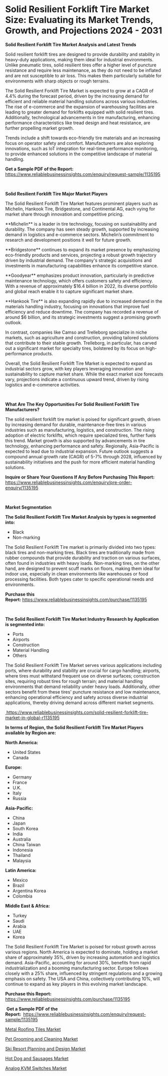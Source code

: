 <p><h1>Solid Resilient Forklift Tire Market Size: Evaluating its Market Trends, Growth, and Projections 2024 - 2031</h1></p><p><strong>Solid Resilient Forklift Tire Market Analysis and Latest Trends</strong></p>
<p><p>Solid resilient forklift tires are designed to provide durability and stability in heavy-duty applications, making them ideal for industrial environments. Unlike pneumatic tires, solid resilient tires offer a higher level of puncture resistance and require less maintenance, as they do not need to be inflated and are not susceptible to air loss. This makes them particularly suitable for environments with sharp objects or rough terrains.</p><p>The Solid Resilient Forklift Tire Market is expected to grow at a CAGR of 4.4% during the forecast period, driven by the increasing demand for efficient and reliable material handling solutions across various industries. The rise of e-commerce and the expansion of warehousing facilities are leading to greater demand for forklifts equipped with solid resilient tires. Additionally, technological advancements in tire manufacturing, enhancing performance characteristics like tread design and heat resistance, are further propelling market growth. </p><p>Trends include a shift towards eco-friendly tire materials and an increasing focus on operator safety and comfort. Manufacturers are also exploring innovations, such as IoT integration for real-time performance monitoring, to provide enhanced solutions in the competitive landscape of material handling.</p></p>
<p><strong>Get a Sample PDF of the Report:&nbsp;</strong> <a href="https://www.reliablebusinessinsights.com/enquiry/request-sample/1135195?utm_campaign=115&utm_medium=2&utm_source=Github&utm_content=ia&utm_term=09102024&utm_id=solid-resilient-forklift-tire">https://www.reliablebusinessinsights.com/enquiry/request-sample/1135195</a></p>
<p>&nbsp;</p>
<p><strong>Solid Resilient Forklift Tire Major Market Players</strong></p>
<p><p>The Solid Resilient Forklift Tire Market features prominent players such as Michelin, Hankook Tire, Bridgestone, and Continental AG, each vying for market share through innovation and competitive pricing. </p><p>**Michelin** is a leader in tire technology, focusing on sustainability and durability. The company has seen steady growth, supported by increasing demand in logistics and e-commerce sectors. Michelin’s commitment to research and development positions it well for future growth.</p><p>**Bridgestone** continues to expand its market presence by emphasizing eco-friendly products and services, projecting a robust growth trajectory driven by industrial demand. The company's strategic acquisitions and investments in manufacturing capabilities enhance its competitive stance.</p><p>**Goodyear** emphasizes product innovation, particularly in predictive maintenance technology, which offers customers safety and efficiency. With a revenue of approximately $16.4 billion in 2022, its diverse portfolio and global reach enable it to capture significant market share.</p><p>**Hankook Tire** is also expanding rapidly due to increased demand in the materials handling industry, focusing on innovations that improve fuel efficiency and reduce downtime. The company has recorded a revenue of around $6 billion, and its strategic investments suggest a promising growth outlook.</p><p>In contrast, companies like Camso and Trelleborg specialize in niche markets, such as agriculture and construction, providing tailored solutions that contribute to their stable growth. Trelleborg, in particular, has carved out a significant market for specialty tires, bolstered by its focus on high-performance products.</p><p>Overall, the Solid Resilient Forklift Tire Market is expected to expand as industrial sectors grow, with key players leveraging innovation and sustainability to capture market share. While the exact market size forecasts vary, projections indicate a continuous upward trend, driven by rising logistics and e-commerce activities.</p></p>
<p>&nbsp;</p>
<p><strong>What Are The Key Opportunities For Solid Resilient Forklift Tire Manufacturers?</strong></p>
<p><p>The solid resilient forklift tire market is poised for significant growth, driven by increasing demand for durable, maintenance-free tires in various industries such as manufacturing, logistics, and construction. The rising adoption of electric forklifts, which require specialized tires, further fuels this trend. Market growth is also supported by advancements in tire technology, enhancing performance and safety. Regionally, Asia-Pacific is expected to lead due to industrial expansion. Future outlook suggests a compound annual growth rate (CAGR) of 5-7% through 2028, influenced by sustainability initiatives and the push for more efficient material handling solutions.</p></p>
<p><strong>Inquire or Share Your Questions If Any Before Purchasing This Report:</strong> <a href="https://www.reliablebusinessinsights.com/enquiry/pre-order-enquiry/1135195?utm_campaign=115&utm_medium=2&utm_source=Github&utm_content=ia&utm_term=09102024&utm_id=solid-resilient-forklift-tire">https://www.reliablebusinessinsights.com/enquiry/pre-order-enquiry/1135195</a></p>
<p>&nbsp;</p>
<p><strong>Market Segmentation</strong></p>
<p><strong>The Solid Resilient Forklift Tire Market Analysis by types is segmented into:</strong></p>
<p><ul><li>Black</li><li>Non-marking</li></ul></p>
<p><p>The Solid Resilient Forklift Tire market is primarily divided into two types: black tires and non-marking tires. Black tires are traditionally made from rubber compounds that provide durability and traction on various surfaces, often found in industries with heavy loads. Non-marking tires, on the other hand, are designed to prevent scuff marks on floors, making them ideal for indoor use, especially in clean environments like warehouses or food processing facilities. Both types cater to specific operational needs and environments.</p></p>
<p><strong>Purchase this Report:&nbsp;</strong><a href="https://www.reliablebusinessinsights.com/purchase/1135195?utm_campaign=115&utm_medium=2&utm_source=Github&utm_content=ia&utm_term=09102024&utm_id=solid-resilient-forklift-tire">https://www.reliablebusinessinsights.com/purchase/1135195</a></p>
<p>&nbsp;</p>
<p><strong>The Solid Resilient Forklift Tire Market Industry Research by Application is segmented into:</strong></p>
<p><ul><li>Ports</li><li>Airports</li><li>Construction</li><li>Material Handling</li><li>Others</li></ul></p>
<p><p>The Solid Resilient Forklift Tire Market serves various applications including ports, where durability and stability are crucial for cargo handling; airports, where tires must withstand frequent use on diverse surfaces; construction sites, requiring robust tires for rough terrain; and material handling environments that demand reliability under heavy loads. Additionally, other sectors benefit from these tires' puncture resistance and low maintenance, enhancing operational efficiency and safety across diverse industrial applications, thereby driving demand across different market segments.</p></p>
<p><a href="https://www.reliablebusinessinsights.com/solid-resilient-forklift-tire-market-in-global-r1135195?utm_campaign=115&utm_medium=2&utm_source=Github&utm_content=ia&utm_term=09102024&utm_id=solid-resilient-forklift-tire">&nbsp;https://www.reliablebusinessinsights.com/solid-resilient-forklift-tire-market-in-global-r1135195</a></p>
<p><strong>In terms of Region, the Solid Resilient Forklift Tire Market Players available by Region are:</strong></p>
<p>
    <p> <strong> North America: </strong>
        <ul>
            <li>United States</li>
            <li>Canada</li>
        </ul>
        </p> 
    <p> <strong> Europe: </strong>
        <ul>
            <li>Germany</li>
            <li>France</li>
            <li>U.K.</li>
            <li>Italy</li>
            <li>Russia</li>
        </ul>
        </p> 
    <p> <strong> Asia-Pacific: </strong>
        <ul>
            <li>China</li>
            <li>Japan</li>
            <li>South Korea</li>
            <li>India</li>
            <li>Australia</li>
            <li>China Taiwan</li>
            <li>Indonesia</li>
            <li>Thailand</li>
            <li>Malaysia</li>
        </ul>
        </p> 
    <p> <strong> Latin America: </strong>
        <ul>
            <li>Mexico</li>
            <li>Brazil</li>
            <li>Argentina Korea</li>
            <li>Colombia</li>
        </ul>
        </p> 
    <p> <strong> Middle East & Africa: </strong>
        <ul>
            <li>Turkey</li>
            <li>Saudi</li>
            <li>Arabia</li>
            <li>UAE</li>
            <li>Korea</li>
        </ul>
    </p>
    </p>
<p><p>The Solid Resilient Forklift Tire Market is poised for robust growth across various regions. North America is expected to dominate, holding a market share of approximately 35%, driven by increasing automation and logistics demand. Asia-Pacific, accounting for around 30%, benefits from rapid industrialization and a booming manufacturing sector. Europe follows closely with a 25% share, influenced by stringent regulations and a growing emphasis on safety. The USA and China, collectively contributing 10%, will continue to expand as key players in this evolving market landscape.</p></p>
<p><strong>Purchase this Report: </strong><a href="https://www.reliablebusinessinsights.com/purchase/1135195?utm_campaign=115&utm_medium=2&utm_source=Github&utm_content=ia&utm_term=09102024&utm_id=solid-resilient-forklift-tire">https://www.reliablebusinessinsights.com/purchase/1135195</a></p>
<p>&nbsp;<strong>Get a Sample PDF of the Report:&nbsp;&nbsp;</strong><a href="https://www.reliablebusinessinsights.com/enquiry/request-sample/1135195?utm_campaign=115&utm_medium=2&utm_source=Github&utm_content=ia&utm_term=09102024&utm_id=solid-resilient-forklift-tire">https://www.reliablebusinessinsights.com/enquiry/request-sample/1135195</a></p>
<p><strong></strong></p>
<p><p><a href="https://www.linkedin.com/pulse/digital-transformation-metal-roofing-tiles-industry-market-opportunities-chkef?utm_campaign=115&utm_medium=2&utm_source=Github&utm_content=ia&utm_term=09102024&utm_id=solid-resilient-forklift-tire">Metal Roofing Tiles Market</a></p><p><a href="https://github.com/foardslkuninv/Market-Research-Report-List-1/blob/main/pet-grooming-and-cleaning-market.md?utm_campaign=115&utm_medium=2&utm_source=Github&utm_content=ia&utm_term=09102024&utm_id=solid-resilient-forklift-tire">Pet Grooming and Cleaning Market</a></p><p><a href="https://github.com/cristy9x9bur/Market-Research-Report-List-1/blob/main/ski-resort-planning-and-design-market.md?utm_campaign=115&utm_medium=2&utm_source=Github&utm_content=ia&utm_term=09102024&utm_id=solid-resilient-forklift-tire">Ski Resort Planning and Design Market</a></p><p><a href="https://issuu.com/reportprime-2/docs/hot-dog-and-sausages-market-size-20_4f305fc713cd94?utm_campaign=115&utm_medium=2&utm_source=Github&utm_content=ia&utm_term=09102024&utm_id=solid-resilient-forklift-tire">Hot Dog and Sausages Market</a></p><p><a href="https://www.linkedin.com/pulse/analyzing-analog-kvm-switches-market-dynamics-growth-drivers-to75f?utm_campaign=115&utm_medium=2&utm_source=Github&utm_content=ia&utm_term=09102024&utm_id=solid-resilient-forklift-tire">Analog KVM Switches Market</a></p></p>